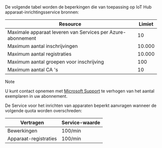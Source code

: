 De volgende tabel worden de beperkingen die van toepassing op IoT Hub apparaat-inrichtingsservice bronnen:

| Resource | Limiet |
| --- | --- |
| Maximale apparaat leveren van Services per Azure-abonnement | 10 |
| Maximum aantal inschrijvingen | 10.000 |
| Maximum aantal registraties | 10.000 |
| Maximum aantal groepen voor inschrijving | 100 |
| Maximum aantal CA 's | 10 |

> [!NOTE]
> U kunt contact opnemen met [Microsoft Support](https://azure.microsoft.com/support/options/) te verhogen van het aantal exemplaren in uw abonnement.

De Service voor het inrichten van apparaten beperkt aanvragen wanneer de volgende quota worden overschreden:

| Vertragen | Service-waarde |
| --- | --- |
| Bewerkingen | 100/min |
| Apparaat-registraties | 100/min |
